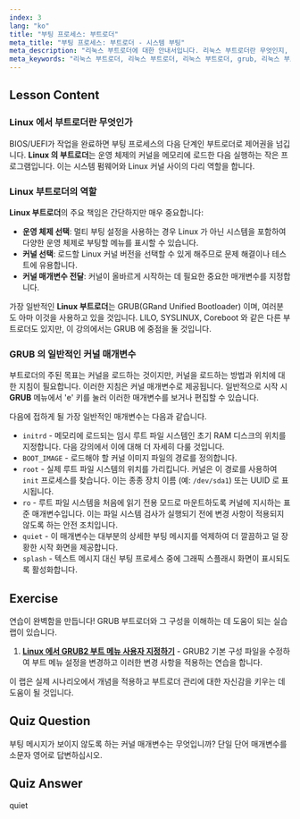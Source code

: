 ```yaml
---
index: 3
lang: "ko"
title: "부팅 프로세스: 부트로더"
meta_title: "부팅 프로세스: 부트로더 - 시스템 부팅"
meta_description: "리눅스 부트로더에 대한 안내서입니다. 리눅스 부트로더란 무엇인지, 주요 기능, 그리고 GRUB 가 initrd 및 root 와 같은 커널 매개변수를 사용하여 시스템을 시작하는 방법을 알아보세요."
meta_keywords: "리눅스 부트로더, 리눅스 부트로더, 리눅스 부트로더, grub, 리눅스 부트로더란, 커널 매개변수, initrd, 루트 파일 시스템, 리눅스 부팅 프로세스"
---
```


## Lesson Content

### Linux 에서 부트로더란 무엇인가

BIOS/UEFI가 작업을 완료하면 부팅 프로세스의 다음 단계인 부트로더로 제어권을 넘깁니다. **Linux 의 부트로더**는 운영 체제의 커널을 메모리에 로드한 다음 실행하는 작은 프로그램입니다. 이는 시스템 펌웨어와 Linux 커널 사이의 다리 역할을 합니다.

### Linux 부트로더의 역할

**Linux 부트로더**의 주요 책임은 간단하지만 매우 중요합니다:

- **운영 체제 선택**: 멀티 부팅 설정을 사용하는 경우 Linux 가 아닌 시스템을 포함하여 다양한 운영 체제로 부팅할 메뉴를 표시할 수 있습니다.
- **커널 선택**: 로드할 Linux 커널 버전을 선택할 수 있게 해주므로 문제 해결이나 테스트에 유용합니다.
- **커널 매개변수 전달**: 커널이 올바르게 시작하는 데 필요한 중요한 매개변수를 지정합니다.

가장 일반적인 **Linux 부트로더**는 GRUB(GRand Unified Bootloader) 이며, 여러분도 아마 이것을 사용하고 있을 것입니다. LILO, SYSLINUX, Coreboot 와 같은 다른 부트로더도 있지만, 이 강의에서는 GRUB 에 중점을 둘 것입니다.

### GRUB 의 일반적인 커널 매개변수

부트로더의 주된 목표는 커널을 로드하는 것이지만, 커널을 로드하는 방법과 위치에 대한 지침이 필요합니다. 이러한 지침은 커널 매개변수로 제공됩니다. 일반적으로 시작 시 **GRUB** 메뉴에서 'e' 키를 눌러 이러한 매개변수를 보거나 편집할 수 있습니다.

다음에 접하게 될 가장 일반적인 매개변수는 다음과 같습니다.

- `initrd` - 메모리에 로드되는 임시 루트 파일 시스템인 초기 RAM 디스크의 위치를 지정합니다. 다음 강의에서 이에 대해 더 자세히 다룰 것입니다.
- `BOOT_IMAGE` - 로드해야 할 커널 이미지 파일의 경로를 정의합니다.
- `root` - 실제 루트 파일 시스템의 위치를 가리킵니다. 커널은 이 경로를 사용하여 `init` 프로세스를 찾습니다. 이는 종종 장치 이름 (예: `/dev/sda1`) 또는 UUID 로 표시됩니다.
- `ro` - 루트 파일 시스템을 처음에 읽기 전용 모드로 마운트하도록 커널에 지시하는 표준 매개변수입니다. 이는 파일 시스템 검사가 실행되기 전에 변경 사항이 적용되지 않도록 하는 안전 조치입니다.
- `quiet` - 이 매개변수는 대부분의 상세한 부팅 메시지를 억제하여 더 깔끔하고 덜 장황한 시작 화면을 제공합니다.
- `splash` - 텍스트 메시지 대신 부팅 프로세스 중에 그래픽 스플래시 화면이 표시되도록 활성화합니다.

## Exercise

연습이 완벽함을 만듭니다! GRUB 부트로더와 그 구성을 이해하는 데 도움이 되는 실습 랩이 있습니다.

1. **[Linux 에서 GRUB2 부트 메뉴 사용자 지정하기](https://labex.io/ko/labs/comptia-customize-the-grub2-boot-menu-in-linux-590859)** - GRUB2 기본 구성 파일을 수정하여 부트 메뉴 설정을 변경하고 이러한 변경 사항을 적용하는 연습을 합니다.

이 랩은 실제 시나리오에서 개념을 적용하고 부트로더 관리에 대한 자신감을 키우는 데 도움이 될 것입니다.

## Quiz Question

부팅 메시지가 보이지 않도록 하는 커널 매개변수는 무엇입니까? 단일 단어 매개변수를 소문자 영어로 답변하십시오.

## Quiz Answer

quiet
